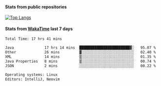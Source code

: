 #### Stats from public repositories

[![Top Langs](https://github-readme-stats.vercel.app/api/top-langs/?username=hyoghurt&layout=compact&exclude_repo=multiserver,docker_compose&langs_count=6)](https://github.com/anuraghazra/github-readme-stats)

#### Stats from [WakaTime](https://wakatime.com/@hyoghurt) last 7 days
<!--START_SECTION:waka-->

```txt
Total Time: 17 hrs 41 mins

Java              17 hrs 14 mins  ███████████████████████▓░   95.07 %
Other             26 mins         ▓░░░░░░░░░░░░░░░░░░░░░░░░   02.40 %
XML               14 mins         ▒░░░░░░░░░░░░░░░░░░░░░░░░   01.35 %
Java Properties   8 mins          ▒░░░░░░░░░░░░░░░░░░░░░░░░   00.74 %
JSON              2 mins          ░░░░░░░░░░░░░░░░░░░░░░░░░   00.22 %

Operating systems: Linux
Editors: IntelliJ, Neovim
```

<!--END_SECTION:waka-->
